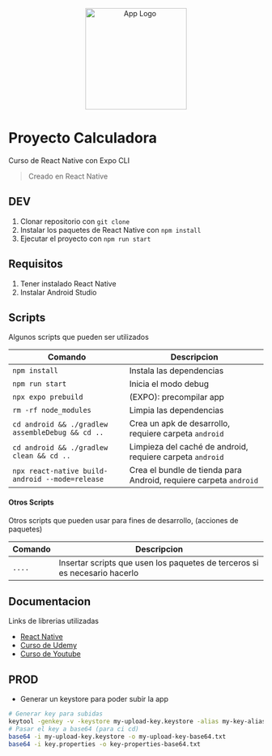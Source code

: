 <p align="center">
  <a href="https://reactnative.dev/" target="blank">
  <img src="https://cdn.worldvectorlogo.com/logos/react-native-1.svg" width="200" alt="App Logo" /></a>
</p>

# Proyecto Calculadora

Curso de React Native con Expo CLI

> Creado en React Native

## DEV

1. Clonar repositorio con `git clone`
2. Instalar los paquetes de React Native con `npm install`
3. Ejecutar el proyecto con `npm run start`

## Requisitos

1. Tener instalado React Native
2. Instalar Android Studio

## Scripts

Algunos scripts que pueden ser utilizados

| Comando                                          | Descripcion                                                       |
| ------------------------------------------------ | ----------------------------------------------------------------- |
| `npm install`                                    | Instala las dependencias                                          |
| `npm run start`                                  | Inicia el modo debug                                              |
| `npx expo prebuild`                              | (EXPO): precompilar app                                           |
| `rm -rf node_modules`                            | Limpia las dependencias                                           |
| `cd android && ./gradlew assembleDebug && cd ..` | Crea un apk de desarrollo, requiere carpeta `android`             |
| `cd android && ./gradlew clean && cd ..`         | Limpieza del caché de android, requiere carpeta `android`         |
| `npx react-native build-android --mode=release`  | Crea el bundle de tienda para Android, requiere carpeta `android` |

#### Otros Scripts

Otros scripts que pueden usar para fines de desarrollo, (acciones de paquetes)

| Comando | Descripcion                                                                |
| ------- | -------------------------------------------------------------------------- |
| `....`  | Insertar scripts que usen los paquetes de terceros si es necesario hacerlo |

## Documentacion

Links de librerias utilizadas

- [React Native]("https://reactnative.dev/")
- [Curso de Udemy](https://www.udemy.com/course/react-native-fh)
- [Curso de Youtube](https://youtube.com/playlist?list=PLCKuOXG0bPi3aqkcoth4ItLJzWCQ2POin&si=jORMhA2ruvBtqoeV)

## PROD

- Generar un keystore para poder subir la app

```bash
# Generar key para subidas
keytool -genkey -v -keystore my-upload-key.keystore -alias my-key-alias -keyalg RSA -keysize 2048 -validity 10000
# Pasar el key a base64 (para ci cd)
base64 -i my-upload-key.keystore -o my-upload-key-base64.txt
base64 -i key.properties -o key-properties-base64.txt
```
